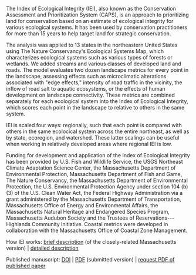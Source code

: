 ﻿The Index of Ecological Integrity (IEI), also known as the Conservation Assessment and Prioritization System (CAPS), is an 
approach to prioritizing land for conservation based on an estimate of ecological integrity for various ecological systems. It 
has been used by conservation practitioners for more than 15 years to help target land for strategic conservation.

The analysis was applied to 13 states in the northeastern United States using The Nature Conservancy's Ecological Systems Map, 
which characterizes ecological systems such as various types of forests or wetlands. We added streams and various classes of 
developed land and roads. The model evaluates two dozen landscape metrics for every point in the landscape, assessing effects 
such as microclimatic alterations associated with "edge effects," intensity of road traffic in the vicinity, the inflow of 
road salt to aquatic ecosystems, or the effects of human development on landscape connectivity. These metrics are combined 
separately for each ecological system into the Index of Ecological Integrity, which scores each point in the landscape to 
relative to others in the same system.

IEI is scaled four ways: regionally, such that each point is compared with others in the same ecolocical system across the 
entire northeast, as well as by state, ecoregion, and watershed. These latter scalings can be useful when working in 
relatively developed areas where regional IEI is low.

Funding for development and application of the Index of Ecological Integrity has been provided by U.S. Fish and Wildlife 
Service, the USGS Northeast Climate Adaptation Science Center, the Massachusetts Department of Environmental Protection, 
Massachusetts Department of Fish and Game, The Nature Conservancy, the Massachusetts Department of Environmental Protection, 
the U.S. Environmental Protection Agency under section 104 (b)(3) of the U.S. Clean Water Act, the Federal Highway 
Administration via a grant administered by the Massachusetts Department of Transportation, Massachusetts Office of Energy and 
Environmental Affairs, the Massachusetts Natural Heritage and Endangered Species Program, Massachusetts Audubon Society and 
the Trustees of Reservations---Highlands Community Initiative. Coastal metrics were developed in collaboration with the 
Massachusetts Office of Coastal Zone Management.

How IEI works: 
<a href="https://umasscaps.org/about/index.html" target="_blank" rel="noopener 
noreferrer"> brief description</a> (of the closely-related Massachusetts version)
 | <a href="https://umassdsl.org/DSLdocs//DSL_documentation_iei.pdf" target="_blank" rel="noopener 
noreferrer"> detailed description</a>


Published manuscript:
 <a href="https://doi.org/10.1007/s10980-018-0653-9" target="_blank" rel="noopener noreferrer">DOI</a>
 | <a href="https://umassdsl.org/DSLdocs/McGarigal_2018_LandEco.pdf" target="_blank" rel="noopener 
noreferrer">PDF</a> (submitted version)
 | <a href="https://umassdsl.webgis1.com/hesk/index.php?a=add&catid=3" target="_blank" rel="noopener noreferrer"> request PDF of published paper</a>

